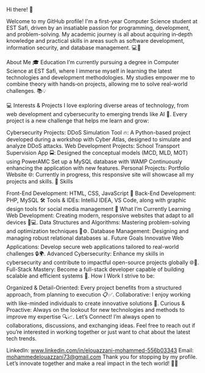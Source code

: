 Hi there! 👋

Welcome to my GitHub profile! I'm a first-year Computer Science student at EST Safi, driven by an insatiable passion for programming, development, and problem-solving. My academic journey is all about acquiring in‑depth knowledge and practical skills in areas such as software development, information security, and database management. 💻🔐

About Me
🎓 Education
I’m currently pursuing a degree in Computer Science at EST Safi, where I immerse myself in learning the latest technologies and development methodologies. My studies empower me to combine theory with hands‑on projects, allowing me to solve real-world challenges. 📚💡

💻 Interests & Projects
I love exploring diverse areas of technology, from web development and cybersecurity to emerging trends like AI 🤖. Every project is a new challenge that helps me learn and grow:

Cybersecurity Projects:
DDoS Simulation Tool 🔥: A Python-based project developed during a workshop with Cyber Atlas, designed to simulate and analyze DDoS attacks.
Web Development Projects:
School Transport Supervision App 🚍:
Designed the conceptual models (MCD, MLD, MOT) using PowerAMC
Set up a MySQL database with WAMP
Continuously enhancing the application with new features.
Personal Projects:
Portfolio Website 🌐: Currently in progress, this responsive site will showcase all my projects and skills.
🎨 Skills

Front-End Development: HTML, CSS, JavaScript 🌟
Back-End Development: PHP, MySQL 🛠️
Tools & IDEs: IntelliJ IDEA, VS Code, along with graphic design tools for social media management 🎨
What I’m Currently Learning
Web Development: Creating modern, responsive websites that adapt to all devices 📱💻.
Data Structures and Algorithms: Mastering problem-solving and optimization techniques 🧠⚙️.
Database Management: Designing and managing robust relational databases 📊.
Future Goals
Innovative Web Applications: Develop secure web applications tailored to real-world challenges 🔒🌍.
Advanced Cybersecurity: Enhance my skills in cybersecurity and contribute to impactful open-source projects globally 🌐🔐.
Full-Stack Mastery: Become a full-stack developer capable of building scalable and efficient systems 🚀.
How I Work
I strive to be:

Organized & Detail-Oriented: Every project benefits from a structured approach, from planning to execution 📋✅.
Collaborative: I enjoy working with like-minded individuals to create innovative solutions 🤝.
Curious & Proactive: Always on the lookout for new technologies and methods to improve my expertise 🔍📈.
Let’s Connect!
I’m always open to collaborations, discussions, and exchanging ideas. Feel free to reach out if you’re interested in working together or just want to chat about the latest tech trends.

LinkedIn: www.linkedin.com/in/elouazzani-mohammed-556b03343
Email: mohammedelouazzani73@gmail.com
Thank you for stopping by my profile. Let’s innovate together and make a real impact in the tech world! 🚀✨
